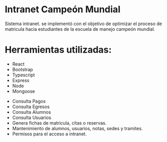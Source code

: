 # Intranet Campeón Mundial

Sistema intranet. se implementó con el objetivo de optimizar el proceso de matricula hacia estudiantes de la escuela de manejo campeón mundial.

# Herramientas utilizadas:

- React
- Bootstrap
- Typescript
- Express
- Node
- Mongoose

* Consulta Pagos
* Consulta Egresos
* Consulta Alumnos
* Consulta Usuarios
* Genera fichas de matricula, citas o reservas. 
* Mantenimiento de alumnos, usuarios, notas, sedes y tramites.
* Permisos para el acceso a intranet.
